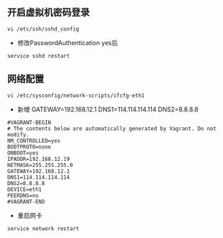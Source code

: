 ## 开启虚拟机密码登录

```shell
vi /etc/ssh/sshd_config
```
- 修改PasswordAuthentication yes后
```shell
service sshd restart
```

## 网络配置
```shell
vi /etc/sysconfig/network-scripts/ifcfg-eth1
```
- 新增
GATEWAY=192.168.12.1
DNS1=114.114.114.114
DNS2=8.8.8.8
```shell
#VAGRANT-BEGIN
# The contents below are automatically generated by Vagrant. Do not modify.
NM_CONTROLLED=yes
BOOTPROTO=none
ONBOOT=yes
IPADDR=192.168.12.19
NETMASK=255.255.255.0
GATEWAY=192.168.12.1
DNS1=114.114.114.114
DNS2=8.8.8.8
DEVICE=eth1
PEERDNS=no
#VAGRANT-END
```

- 重启网卡
```shell
service network restart
```